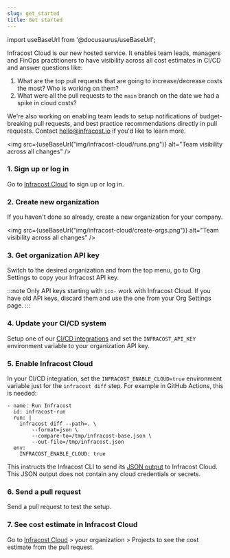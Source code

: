 ```yaml
---
slug: get_started
title: Get started
---
```


import useBaseUrl from '@docusaurus/useBaseUrl';

Infracost Cloud is our new hosted service. It enables team leads, managers and FinOps practitioners to have visibility across all cost estimates in CI/CD and answer questions like:
1. What are the top pull requests that are going to increase/decrease costs the most? Who is working on them?
2. What were all the pull requests to the `main` branch on the date we had a spike in cloud costs?

We're also working on enabling team leads to setup notifications of budget-breaking pull requests, and best practice recommendations directly in pull requests. Contact hello@infracost.io if you'd like to learn more.

<img src={useBaseUrl("img/infracost-cloud/runs.png")} alt="Team visibility across all changes" />

### 1. Sign up or log in

Go to [Infracost Cloud](https://dashboard.infracost.io) to sign up or log in.

### 2. Create new organization

If you haven't done so already, create a new organization for your company.

<img src={useBaseUrl("img/infracost-cloud/create-orgs.png")} alt="Team visibility across all changes" />

### 3. Get organization API key

Switch to the desired organization and from the top menu, go to Org Settings to copy your Infracost API key.

:::note
Only API keys starting with `ico-` work with Infracost Cloud. If you have old API keys, discard them and use the one from your Org Settings page.
:::

### 4. Update your CI/CD system

Setup one of our [CI/CD integrations](/docs/integrations/cicd/) and set the `INFRACOST_API_KEY` environment variable to your organization API key.

### 5. Enable Infracost Cloud

In your CI/CD integration, set the `INFRACOST_ENABLE_CLOUD=true` environment variable just for the `infracost diff` step. For example in GitHub Actions, this is needed:

```shell
- name: Run Infracost
  id: infracost-run
  run: |
    infracost diff --path=. \
        --format=json \
        --compare-to=/tmp/infracost-base.json \
        --out-file=/tmp/infracost.json
  env:
    INFRACOST_ENABLE_CLOUD: true
```

This instructs the Infracost CLI to send its [JSON output](/docs/features/cli_commands/#examples) to Infracost Cloud. This JSON output does not contain any cloud credentials or secrets.

### 6. Send a pull request

Send a pull request to test the setup.

### 7. See cost estimate in Infracost Cloud

Go to [Infracost Cloud](https://dashboard.infracost.io) > your organization > Projects to see the cost estimate from the pull request.
